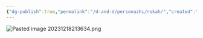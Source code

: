 ```yaml
---
{"dg-publish":true,"permalink":"/d-and-d/personazhi/rokah/","created":"2023-12-18T10:36:36.000+04:00","updated":"2023-12-26T15:53:16.736+04:00"}
---
```



![Pasted image 20231218213634.png](/img/user/img/Pasted%20image%2020231218213634.png)